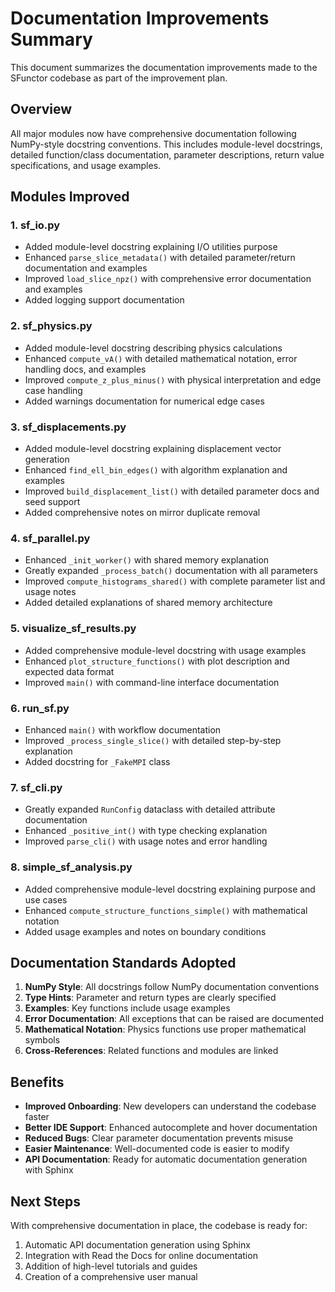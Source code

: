 # Documentation Improvements Summary

This document summarizes the documentation improvements made to the SFunctor codebase as part of the improvement plan.

## Overview

All major modules now have comprehensive documentation following NumPy-style docstring conventions. This includes module-level docstrings, detailed function/class documentation, parameter descriptions, return value specifications, and usage examples.

## Modules Improved

### 1. **sf_io.py**
- Added module-level docstring explaining I/O utilities purpose
- Enhanced `parse_slice_metadata()` with detailed parameter/return documentation and examples
- Improved `load_slice_npz()` with comprehensive error documentation and examples
- Added logging support documentation

### 2. **sf_physics.py**
- Added module-level docstring describing physics calculations
- Enhanced `compute_vA()` with detailed mathematical notation, error handling docs, and examples
- Improved `compute_z_plus_minus()` with physical interpretation and edge case handling
- Added warnings documentation for numerical edge cases

### 3. **sf_displacements.py**
- Added module-level docstring explaining displacement vector generation
- Enhanced `find_ell_bin_edges()` with algorithm explanation and examples
- Improved `build_displacement_list()` with detailed parameter docs and seed support
- Added comprehensive notes on mirror duplicate removal

### 4. **sf_parallel.py**
- Enhanced `_init_worker()` with shared memory explanation
- Greatly expanded `_process_batch()` documentation with all parameters
- Improved `compute_histograms_shared()` with complete parameter list and usage notes
- Added detailed explanations of shared memory architecture

### 5. **visualize_sf_results.py**
- Added comprehensive module-level docstring with usage examples
- Enhanced `plot_structure_functions()` with plot description and expected data format
- Improved `main()` with command-line interface documentation

### 6. **run_sf.py**
- Enhanced `main()` with workflow documentation
- Improved `_process_single_slice()` with detailed step-by-step explanation
- Added docstring for `_FakeMPI` class

### 7. **sf_cli.py**
- Greatly expanded `RunConfig` dataclass with detailed attribute documentation
- Enhanced `_positive_int()` with type checking explanation
- Improved `parse_cli()` with usage notes and error handling

### 8. **simple_sf_analysis.py**
- Added comprehensive module-level docstring explaining purpose and use cases
- Enhanced `compute_structure_functions_simple()` with mathematical notation
- Added usage examples and notes on boundary conditions

## Documentation Standards Adopted

1. **NumPy Style**: All docstrings follow NumPy documentation conventions
2. **Type Hints**: Parameter and return types are clearly specified
3. **Examples**: Key functions include usage examples
4. **Error Documentation**: All exceptions that can be raised are documented
5. **Mathematical Notation**: Physics functions use proper mathematical symbols
6. **Cross-References**: Related functions and modules are linked

## Benefits

- **Improved Onboarding**: New developers can understand the codebase faster
- **Better IDE Support**: Enhanced autocomplete and hover documentation
- **Reduced Bugs**: Clear parameter documentation prevents misuse
- **Easier Maintenance**: Well-documented code is easier to modify
- **API Documentation**: Ready for automatic documentation generation with Sphinx

## Next Steps

With comprehensive documentation in place, the codebase is ready for:
1. Automatic API documentation generation using Sphinx
2. Integration with Read the Docs for online documentation
3. Addition of high-level tutorials and guides
4. Creation of a comprehensive user manual